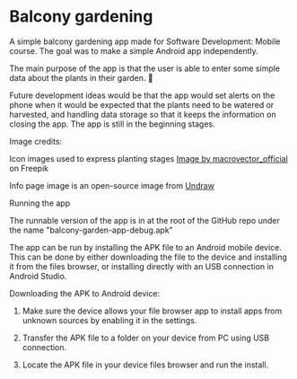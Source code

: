 # Balcony gardening

A simple balcony gardening app made for Software Development: Mobile course. The goal was to make a simple Android app independently.

The main purpose of the app is that the user is able to enter some simple data about the plants in their garden. 🌱

Future development ideas would be that the app would set alerts on the phone when it would be expected that the plants need to be watered or harvested, and handling data storage so that it keeps the information on closing the app. The app is still in the beginning stages.

Image credits:

Icon images used to express planting stages <a href="https://www.freepik.com/free-vector/seedling-flat-icons-set_4368661.htm#query=plant%20icon&position=2&from_view=keyword&track=ais">Image by macrovector_official</a> on Freepik

Info page image is an open-source image from <a href="https://undraw.co/">Undraw</a>


Running the app

The runnable version of the app is in at the root of the GitHub repo under
the name "balcony-garden-app-debug.apk"

The app can be run by installing the APK file to an Android mobile device. 
This can be done by either downloading the file to the device and installing
it from the files browser, or installing directly with an USB connection in
Android Studio.

Downloading the APK to Android device:

1. Make sure the device allows your file browser app to install apps from unknown 
	sources by enabling it in the settings.

2. Transfer the APK file to a folder on your device from PC using USB connection.

3. Locate the APK file in your device files browser and run the install.
